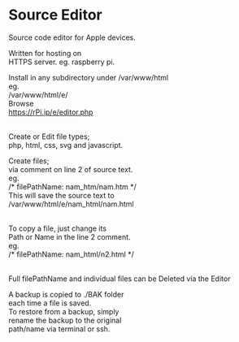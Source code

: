 # Source Editor
Source code editor for Apple devices.

Written for hosting on<br>
HTTPS server. eg. raspberry pi.

Install in any subdirectory under
/var/www/html<br>
eg.<br>
/var/www/html/e/<br>
Browse <br>
https://rPi.ip/e/editor.php<br><br>

Create or Edit file types;<br>
php, html, css, svg and javascript.<br>

Create files; <br>
via comment on line 2 of source text.<br>
eg. <br>
/* filePathName: nam_htm/nam.htm */<br>
This will save the source text to<br>
/var/www/html/e/nam_html/nam.html<br><br>

To copy a file, just change its<br>
Path or Name in the line 2 comment.<br>
eg.<br>
/* filePathName: nam_html/n2.html */<br><br>

Full filePathName and individual files can be Deleted vía the Editor


A backup is copied to ./BAK folder<br>
each time a file is saved.<br>
To restore from a backup, simply<br>
rename the backup to the original<br>
path/name via terminal or ssh.<br><br>

